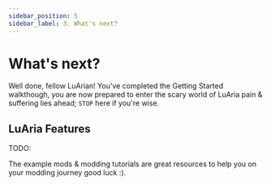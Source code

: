 ```yaml
---
sidebar_position: 5
sidebar_label: 3. What's next?
---
```


# What's next?
Well done, fellow LuArian! You've completed the Getting Started walkthough, you are now prepared to enter the scary world of LuAria pain & suffering lies ahead; `STOP` here if you're wise.

## LuAria Features
TODO:

The example mods & modding tutorials are great resources to help you on your modding journey good luck :).